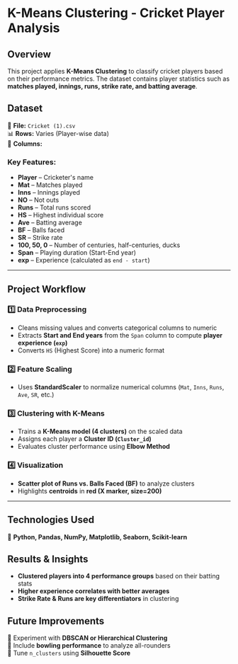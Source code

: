 # K-Means Clustering - Cricket Player Analysis  

## Overview  
This project applies **K-Means Clustering** to classify cricket players based on their performance metrics. The dataset contains player statistics such as **matches played, innings, runs, strike rate, and batting average**.  

## Dataset  
📂 **File:** `Cricket (1).csv`  
📊 **Rows:** Varies (Player-wise data)  
🔢 **Columns:**  

### **Key Features:**  
- **Player** – Cricketer's name  
- **Mat** – Matches played  
- **Inns** – Innings played  
- **NO** – Not outs  
- **Runs** – Total runs scored  
- **HS** – Highest individual score  
- **Ave** – Batting average  
- **BF** – Balls faced  
- **SR** – Strike rate  
- **100, 50, 0** – Number of centuries, half-centuries, ducks  
- **Span** – Playing duration (Start-End year)  
- **exp** – Experience (calculated as `end - start`)  

---

## **Project Workflow**  

### **1️⃣ Data Preprocessing**  
- Cleans missing values and converts categorical columns to numeric  
- Extracts **Start and End years** from the `Span` column to compute **player experience (`exp`)**  
- Converts `HS` (Highest Score) into a numeric format  

### **2️⃣ Feature Scaling**  
- Uses **StandardScaler** to normalize numerical columns (`Mat`, `Inns`, `Runs`, `Ave`, `SR`, etc.)  

### **3️⃣ Clustering with K-Means**  
- Trains a **K-Means model (4 clusters)** on the scaled data  
- Assigns each player a **Cluster ID (`Cluster_id`)**  
- Evaluates cluster performance using **Elbow Method**  

### **4️⃣ Visualization**  
- **Scatter plot of Runs vs. Balls Faced (BF)** to analyze clusters  
- Highlights **centroids** in **red (X marker, size=200)**  

---

## **Technologies Used**  
🚀 **Python, Pandas, NumPy, Matplotlib, Seaborn, Scikit-learn**  

## **Results & Insights**  
- **Clustered players into 4 performance groups** based on their batting stats  
- **Higher experience correlates with better averages**  
- **Strike Rate & Runs are key differentiators** in clustering  

## **Future Improvements**  
🔹 Experiment with **DBSCAN or Hierarchical Clustering**  
🔹 Include **bowling performance** to analyze all-rounders  
🔹 Tune `n_clusters` using **Silhouette Score**  

